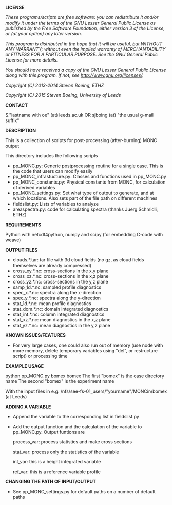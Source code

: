 **LICENSE**

*These programs/scripts are free software: you can redistribute it and/or modify*
*it under the terms of the GNU Lesser General Public License as published by*
*the Free Software Foundation, either version 3 of the License, or*
*(at your option) any later version.*

*This program is distributed in the hope that it will be useful,*
*but WITHOUT ANY WARRANTY; without even the implied warranty of*
*MERCHANTABILITY or FITNESS FOR A PARTICULAR PURPOSE.  See the*
*GNU General Public License for more details.*

*You should have received a copy of the GNU Lesser General Public License*
*along with this program.  If not, see <http://www.gnu.org/licenses/>.*

*Copyright (C) 2013-2014 Steven Boeing, ETHZ*

*Copyright (C) 2015 Steven Boeing, University of Leeds*

**CONTACT**

S."lastname with oe" (at) leeds.ac.uk
OR
sjboing (at) "the usual g-mail suffix"

**DESCRIPTION**

This is a collection of scripts for post-processing (after-burning) MONC output

This directory includes the following scripts
* pp_MONC.py: Generic postprocessing routine for a single case. This is the code
  that users can modify easily
* pp_MONC_infrastucture.py: Classes and functions used in pp_MONC.py
* pp_MONC_constants.py: Physical constants from MONC, for calculation of derived variables
* pp_MONC_settings.py: Set what type of output to generate, and at which locations. 
  Also sets part of the file path on different machines
* fieldslist.py: Lists of variables to analyze
* areaspectra.py: code for calculating spectra (thanks Juerg Schmidli, ETHZ)

**REQUIREMENTS**

Python with netcdf4python, numpy and scipy (for embedding C-code with weave)

**OUTPUT FILES**

* clouds.*.tar: tar file with 3d cloud fields (no gz, as cloud fields themselves are already compressed)
* cross_xy.*.nc: cross-sections in the x,y plane
* cross_xz.*.nc: cross-sections in the x,z plane
* cross_yz.*.nc: cross-sections in the y,z plane
* samp_1d.*.nc: sampled profile diagnostics
* spec_x.*.nc: spectra along the x-direction
* spec_y.*.nc: spectra along the y-direction
* stat_1d.*.nc: mean profile diagnostics
* stat_dom.*.nc: domain integrated diagnostics
* stat_int.*.nc: column integrated diagnostics
* stat_xz.*.nc: mean diagnostics in the x,z plane
* stat_yz.*.nc: mean diagnostics in the y,z plane

**KNOWN ISSUES/FEATURES**

* For very large cases, one could also run out of memory (use node with more memory,
  delete temporary variables using "del", or restructure script) or processing time

**EXAMPLE USAGE**

python pp_MONC.py bomex bomex
The first "bomex" is the case directory name
The second "bomex" is the experiment name

With the input files in e.g.
/nfs/see-fs-01_users/"yourname"/MONCin/bomex (at Leeds)

**ADDING A VARIABLE**

* Append the variable to the corresponding list in fieldslist.py
* Add the output function and the calculation of the variable to pp_MONC.py. Output funtions are

  process_var: process statistics and make cross sections

  stat_var: process only the statistics of the variable

  int_var: this is a height integrated variable

  ref_var: this is a reference variable profile

**CHANGING THE PATH OF INPUT/OUTPUT**

* See pp_MONC_settings.py for default paths on a number of default paths

